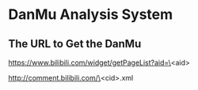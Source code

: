 # DanMu Analysis System
## The URL to Get the DanMu
https://www.bilibili.com/widget/getPageList?aid=\<aid\>

http://comment.bilibili.com/\<cid\>.xml

